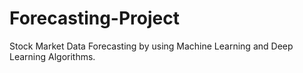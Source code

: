 # Forecasting-Project
Stock Market Data Forecasting by using Machine Learning and Deep Learning Algorithms.
